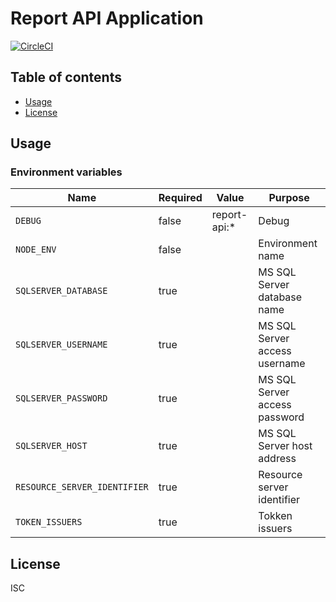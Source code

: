 # Report API Application

[![CircleCI](https://circleci.com/gh/toei-jp/report-api.svg?style=svg)](https://circleci.com/gh/toei-jp/report-api)

## Table of contents

* [Usage](#usage)
* [License](#license)

## Usage

### Environment variables

| Name                            | Required | Value        | Purpose                                  |
| ------------------------------- | -------- | ------------ | ---------------------------------------- |
| `DEBUG`                         | false    | report-api:* | Debug                                    |
| `NODE_ENV`                      | false    |              | Environment name                         |
| `SQLSERVER_DATABASE`            | true     |              | MS SQL Server database name            |
| `SQLSERVER_USERNAME`            | true     |              | MS SQL Server access username        |
| `SQLSERVER_PASSWORD`            | true     |              | MS SQL Server access password        |
| `SQLSERVER_HOST`                | true     |              | MS SQL Server host address         |
| `RESOURCE_SERVER_IDENTIFIER`    | true     |              | Resource server identifier      |
| `TOKEN_ISSUERS`                 | true     |              | Tokken issuers                           |

## License

ISC
